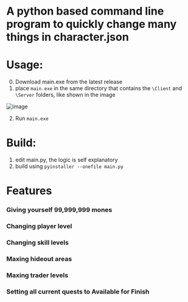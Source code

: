 # A python based command line program to quickly change many things in character.json


# Usage:
0. Download main.exe from the latest release
1. place `main.exe` in the same directory that contains the `\Client` and `\Server` folders, like shown in the image

![image](https://user-images.githubusercontent.com/22758979/86293320-ff9b5280-bbb7-11ea-9e66-f514cb415e70.png)

2. Run `main.exe`





# Build:
1. edit main.py, the logic is self explanatory
2. build using `pyinstaller --onefile main.py`


# Features
### Giving yourself 99,999,999 mones
### Changing player level
### Changing skill levels
### Maxing hideout areas
### Maxing trader levels
### Setting all current quests to Available for Finish
